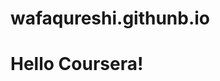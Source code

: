 # wafaqureshi.githunb.io
<!DOCTYPE html>
<html>
<head>
  <title>Hello Coursera!</title>
 </head>
 <body>
 <h1> Hello Coursera!</h1>
 </body>
 </html>
